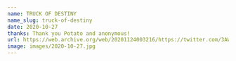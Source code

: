 ```yaml
---
name: TRUCK OF DESTINY
name_slug: truck-of-destiny
date: 2020-10-27
thanks: Thank you Potato and anonymous!
url: https://web.archive.org/web/20201124003216/https://twitter.com/3AW693/status/1320925405994348547/photo/1
image: images/2020-10-27.jpg
---
```

